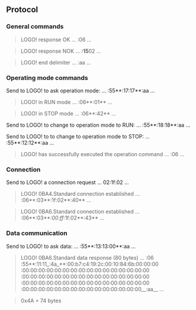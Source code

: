 ## Protocol

### General commands
>LOGO! response OK
...
:06
...

>LOGO! response NOK
...
**:15**02
...

>LOGO! end delimiter
...
:aa
...


### Operating mode commands
Send to LOGO! to ask operation mode:
...
:55**:17:17**:aa
...

>LOGO! in RUN mode
...
:06**:01**
...

>LOGO! in STOP mode
...
:06**:42**
...

Send to LOGO! to change to operation mode to RUN:
...
:55**:18:18**:aa
...

Send to LOGO! to to change to operation mode to STOP:
...
:55**:12:12**:aa
...

>LOGO! has successfully executed the operation command
...
:06
...


### Connection
Send to LOGO! a connection request
...
02:1f:02
...

>LOGO! 0BA4.Standard connection established
...
:06**:03**:1f:02**:40**
...

>LOGO! 0BA6.Standard connection established
...
:06**:03**_:00:ff_:1f:02**:43**
...


### Data communication
Send to LOGO! to ask data:
...
:55**:13:13:00**:aa
...

>LOGO! 0BA6.Standard data response (80 bytes)
...
:06
:55**:11:11_:4a_**:00:b7:c4:19:2c:00:10:84:6b:00:00:00
:00:00:00:00:00:00:00:00:00:00:00:00:00:00:00:00
:00:00:00:00:00:00:00:00:00:00:00:00:00:00:00:00
:00:00:00:00:00:00:00:00:00:00:00:00:00:00:00:00
:00:00:00:00:00:00:00:00:00:00:00:00:00:00:00__:aa__
...

>0x4A = 74 bytes
